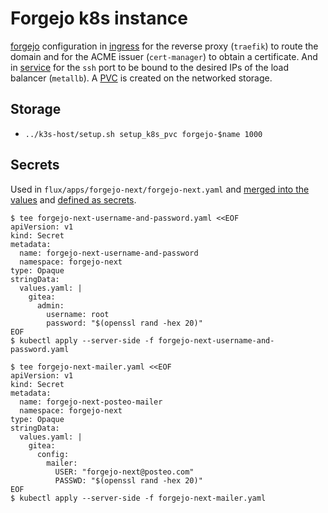 # Forgejo k8s instance

[forgejo](https://code.forgejo.org/forgejo-helm/forgejo-helm) configuration in [ingress](https://code.forgejo.org/forgejo-helm/forgejo-helm#ingress) for the reverse proxy (`traefik`) to route the domain and for the ACME issuer (`cert-manager`) to obtain a certificate. And in [service](https://code.forgejo.org/forgejo-helm/forgejo-helm#service) for the `ssh` port to be bound to the desired IPs of the load balancer (`metallb`). A [PVC](https://code.forgejo.org/forgejo-helm/forgejo-helm#persistence) is created on the networked storage.

## Storage

- `../k3s-host/setup.sh setup_k8s_pvc forgejo-$name 1000`

## Secrets

Used in `flux/apps/forgejo-next/forgejo-next.yaml` and [merged into the values](https://fluxcd.io/flux/components/helm/helmreleases/#values-references) and [defined as secrets](https://fluxcd.io/flux/components/helm/helmreleases/#kubeconfig-reference).

```
$ tee forgejo-next-username-and-password.yaml <<EOF
apiVersion: v1
kind: Secret
metadata:
  name: forgejo-next-username-and-password
  namespace: forgejo-next
type: Opaque
stringData:
  values.yaml: |
    gitea:
      admin:
        username: root
        password: "$(openssl rand -hex 20)"
EOF
$ kubectl apply --server-side -f forgejo-next-username-and-password.yaml
```

```
$ tee forgejo-next-mailer.yaml <<EOF
apiVersion: v1
kind: Secret
metadata:
  name: forgejo-next-posteo-mailer
  namespace: forgejo-next
type: Opaque
stringData:
  values.yaml: |
    gitea:
      config:
        mailer:
          USER: "forgejo-next@posteo.com"
          PASSWD: "$(openssl rand -hex 20)"
EOF
$ kubectl apply --server-side -f forgejo-next-mailer.yaml
```

